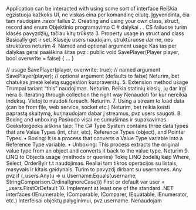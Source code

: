 ﻿Application can be interacted with using some sort of interface
Reiškia egzistuoja kažkoks UI, ne viskas eina per komandinę eilutę.
Įgyvendinta, čia tam naudojam .razor failus
2. Creating and using your own class, struct, record and enum
   Objektinio programavimo C # dalykai . . CS failuose turim klasės pavyzdžių, tačiau kitų trūksta
3. Property usage in struct and class
   Basically get ir set. Klasėje users naudojam, struktūruose dar ne, nes struktūros neturim
4. Named and optional argument usage
   Kas tas per dalykas gerai paaiškina šitas pvz :
   public void SavePlayer(Player player, bool overwrite = false) { ... }

// usage
SavePlayer(player, overwrite: true); // named argument
SavePlayer(player); // optional argument (defaults to false)
Neturim, bet chatukas įmetė keletą suggestion kurpraverstų.
5. Extension method usage
   Trumpai tariant “this” naudojimas. Neturim. Reikia statinių klasių, jų dar irgi nėra
6. Iterating through collection the right way
   Nenaudoti for kur nereikia indeksų. Vietoj to naudoti foreach. Neturim.
7. Using a stream to load data (can be from file, web service, socket etc.)
   Neturim, bet reikia keisti paprastą skaitymą, kurįnaudojam dabar į streamus, pvz users saugoti.
8. Boxing and unboxing
   Pasirodo visai ne sumušimas ir supakavimas. Geeksforgeeks aiškina taip:
   The C# Type System contains three data types that are Value Types (int, char, etc), Reference Types (object), and Pointer Types.
   • Boxing: It is a process that converts a Value Type variable into a Reference Type variable.
   • Unboxing: This process extracts the original value type from an object and converts it back to the value type.
   Neturim
9. LINQ to Objects usage (methods or queries)
   Tokių LINQ žodelių kaip Where, Select, OrderByir t.t naudojimas. Realiai tam tikros operacijos su listais, masyvais ir kitais gaidynais. Turim to pavyzdį dirbant su usernames.
   Any pvz if (_users.Any(u => u.Username.Equals(username, StringComparison.OrdinalIgnoreCase)))
   First or default var user = _users.FirstOrDefault
10. Implement at least one of the standard .NET interfaces (IEnumerable, IComparable, IComparer, IEquatable, IEnumerator, etc.)
    Interfeisai objektų palyginimui, pvz username. Nenaudojam

